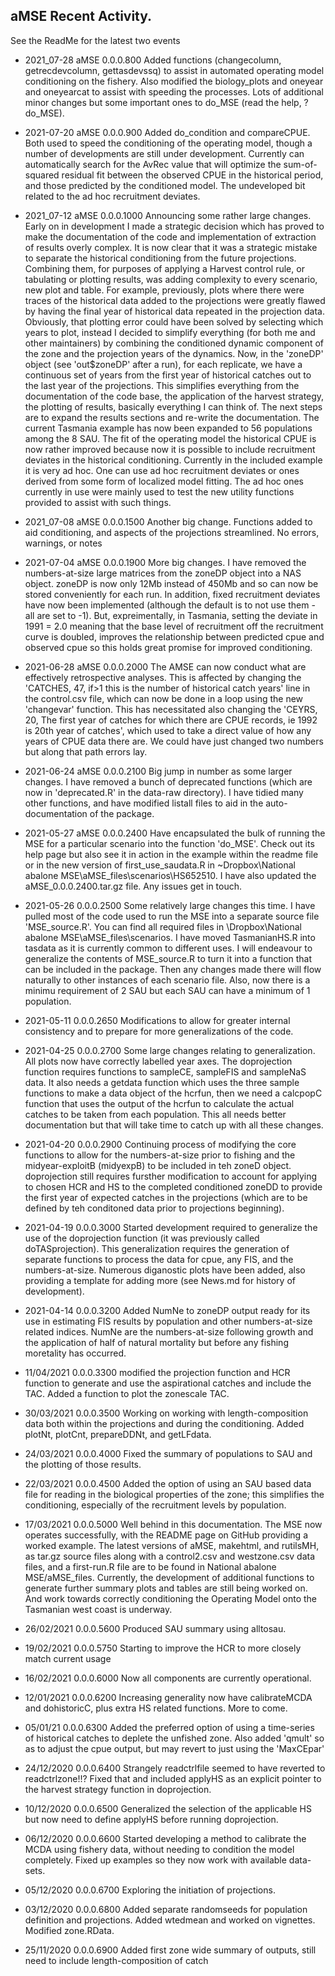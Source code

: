 ## aMSE Recent Activity.

See the ReadMe for the latest two events

* 2021_07-28 aMSE 0.0.0.800 Added functions (changecolumn, getrecdevcolumn, gettasdevssq) to assist in automated operating model conditioning on the fishery. Also modified the biology_plots and oneyear and oneyearcat to assist with speeding the processes. Lots of additional minor changes but some important ones to do_MSE (read the help, ?do_MSE).

* 2021-07-20 aMSE 0.0.0.900 Added do_condition and compareCPUE. Both used to speed the conditioning of the operating model, though a number of developments are still under development. Currently can automatically search for the AvRec value that will optimize the sum-of-squared residual fit between the
observed CPUE in the historical period, and those predicted by the conditioned model. The undeveloped bit related to the ad hoc recruitment deviates.

* 2021_07-12 aMSE 0.0.0.1000 Announcing some rather large changes. Early on in development I made a strategic decision which has proved to make the documentation of the code and implementation of extraction of results overly complex. It is now clear that it was a strategic mistake to separate the historical conditioning from the future projections. Combining them, for purposes of applying a Harvest control rule, or tabulating or plotting results, was adding complexity to every scenario, new plot and table. For example, previously, plots where there were traces of the historical data added to the projections were greatly flawed by having the final year of historical data repeated in the projection data. Obviously, that plotting error could have been solved by selecting which years to plot, instead I decided to simplify everything (for both me and other maintainers) by combining the conditioned dynamic component of the zone and the projection years of the dynamics. Now, in the 'zoneDP' object (see 'out$zoneDP' after a run), for each replicate, we have a continuous set of years from the first year of historical catches out to the last year of the projections. This simplifies everything from the documentation of the code base, the application of the harvest strategy, the plotting of results, basically everything I can think of. The next steps are to expand the results sections and re-write the documentation. The current Tasmania example has now been expanded to 56 populations among the 8 SAU. The fit of the operating model the historical CPUE is now rather improved because now it is possible to include recruitment deviates in the historical conditioning. Currently in the included example it is very ad hoc. One can use ad hoc recruitment deviates or ones derived from some form of localized model fitting. The ad hoc ones currently in use were mainly used to test the new utility functions provided to assist with such things. 

* 2021_07-08 aMSE 0.0.0.1500 Another big change. Functions added to aid conditioning, and aspects of the projections streamlined.  No errors, warnings, or notes

* 2021-07-04 aMSE 0.0.0.1900 More big changes. I have removed the numbers-at-size large matrices from the zoneDP object into a NAS object. zoneDP is now only 12Mb instead of 450Mb and so can now be stored conveniently for each run. In addition, fixed recruitment deviates have now been implemented (although the default is to not use them - all are set to -1). But, expreimentally, in Tasmania, setting the deviate in 1991 = 2.0 meaning that the base level of recruitment off the recruitment curve is doubled, improves the relationship between predicted cpue and observed cpue so this holds great promise for improved conditioning.

* 2021-06-28 aMSE 0.0.0.2000 The AMSE can now conduct what are effectively retrospective analyses. This is affected by changing the 'CATCHES, 47, if>1 this is the number of historical catch years' line in the control.csv file, which can now be done in a loop using the new 'changevar' function. This has necessitated also changing the 'CEYRS, 20, The first year of catches for which there are CPUE records, ie 1992 is 20th year of catches', which used to take a direct value of how any years of CPUE data there are. We could have just changed two numbers but along that path errors lay.

* 2021-06-24 aMSE 0.0.0.2100 Big jump in number as some larger changes. I have removed a bunch of deprecated functions (which are now in 'deprecated.R' in the data-raw directory). I have tidied many other functions, and have modified listall files to aid in the auto-documentation of the package.

* 2021-05-27 aMSE 0.0.0.2400 Have encapsulated the bulk of running the MSE for a particular scenario into the function 'do_MSE'. Check out its help page but also see it in action in the example within the readme file or in the new version of first_use_saudata.R in ~Dropbox\National abalone MSE\aMSE_files\scenarios\HS652510. I have also updated the aMSE_0.0.0.2400.tar.gz file. Any issues get in touch. 

* 2021-05-26 0.0.0.2500 Some relatively large changes this time. I have pulled most of the code used to run the MSE into a separate source file 'MSE_source.R'. You can find all required files in  \Dropbox\National abalone MSE\aMSE_files\scenarios. I have moved TasmanianHS.R into tasdata as it is currently common to different uses. I will endeavour to generalize the contents of MSE_source.R to turn it into a function that can be included in the package. Then any changes made there will flow naturally to other instances of each scenario file. Also, now there is a minimu requirement of 2 SAU but each SAU can have a minimum of 1 population.

* 2021-05-11 0.0.0.2650 Modifications to allow for greater internal consistency and to prepare for more generalizations of the code.

* 2021-04-25 0.0.0.2700 Some large changes relating to generalization. All plots now have correctly labelled year axes. The doprojection function requires functions to sampleCE, sampleFIS and sampleNaS data. It also needs a getdata function which uses the three sample functions to make a data object of the hcrfun, then we need a calcpopC function that uses the output of the hcrfun to calculate the actual catches to be taken from each population. This all needs better documentation but that will take time to catch up with all these changes.

* 2021-04-20 0.0.0.2900 Continuing process of modifying the core functions to allow for the numbers-at-size prior to fishing and the midyear-exploitB (midyexpB) to be included in teh zoneD object. doprojection still requires fursther modification to account for applying to chosen HCR and HS to the completed conditioned zoneDD to provide the first year of expected catches in the projections (which are to be defined by teh conditoned data prior to projections beginning).

* 2021-04-19 0.0.0.3000 Started development required to generalize the use of the doprojection function (it was previously called doTASprojection). This generalization requires the generation of separate functions to process the data for cpue, any FIS, and the numbers-at-size. Numerous diganostic plots have been added, also providing a template for adding more  (see News.md for history of development).

* 2021-04-14 0.0.0.3200 Added NumNe to zoneDP output ready for its use in estimating FIS results by population and other numbers-at-size related indices. NumNe are the numbers-at-size following growth and the application of half of natural mortality but before any fishing moretality has occurred. 

* 11/04/2021 0.0.0.3300 modified the projection function and HCR function to generate and use the aspirational catches and include the TAC. Added a function to plot the zonescale TAC.

* 30/03/2021 0.0.0.3500 Working on working with length-composition data both within the projections and during the conditioning. Added plotNt, plotCnt, prepareDDNt, and getLFdata.

* 24/03/2021 0.0.0.4000 Fixed the summary of populations to SAU and the plotting of those results.

* 22/03/2021 0.0.0.4500 Added the option of using an SAU based data file for reading in the biological properties of the zone; this simplifies the conditioning, especially of the recruitment levels by population.

* 17/03/2021 0.0.0.5000 Well behind in this documentation. The MSE now operates successfully, with the README page on GitHub providing a worked example. The latest versions of aMSE, makehtml, and rutilsMH, as tar.gz source files along with a control2.csv and westzone.csv data files, and a first-run.R file are to be found in National abalone MSE/aMSE_files. Currently, the development of additional functions to generate further summary plots and tables are still being worked on. And work towards correctly conditioning the Operating Model onto the Tasmanian west coast is underway.

* 26/02/2021 0.0.0.5600 Produced SAU summary using alltosau. 

* 19/02/2021 0.0.0.5750 Starting to improve the HCR to more closely match current usage

* 16/02/2021 0.0.0.6000 Now all components are currently operational.

* 12/01/2021 0.0.0.6200 Increasing generality now have calibrateMCDA and dohistoricC, plus extra HS related functions. More to come.

* 05/01/21 0.0.0.6300 Added the preferred option of using a time-series of historical catches to deplete the unfished zone. Also added 'qmult' so as to adjust the cpue output, but may revert to just using the 'MaxCEpar'

* 24/12/2020 0.0.0.6400 Strangely readctrlfile seemed to have reverted to readctrlzone!!? Fixed that and included applyHS as an explicit pointer to the harvest strategy function in doprojection.

* 10/12/2020 0.0.0.6500 Generalized the selection of the applicable HS but now need to define applyHS before running doprojection.

* 06/12/2020 0.0.0.6600 Started developing a method to calibrate the MCDA using fishery data, without needing to condition the model completely. Fixed up examples so they now work with available data-sets.

* 05/12/2020 0.0.0.6700 Exploring the initiation of projections.

* 03/12/2020 0.0.0.6800 Added separate randomseeds for population definition and projections. Added wtedmean and worked on vignettes. Modified zone.RData.

* 25/11/2020 0.0.0.6900 Added first zone wide summary of outputs, still need to include length-composition of catch


